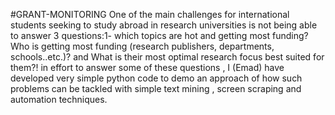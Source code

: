 #GRANT-MONITORING
One of the main challenges for international students seeking to study abroad in research universities is not being able to answer 3 questions:1- which topics are hot and getting most funding? Who is getting most funding (research publishers, departments, schools..etc.)? and What is their most optimal research focus best suited for them?! in effort to answer some of these questions , I (Emad) have developed very simple python code to demo an approach of how such problems can be tackled with simple text mining , screen scraping and automation techniques.   
